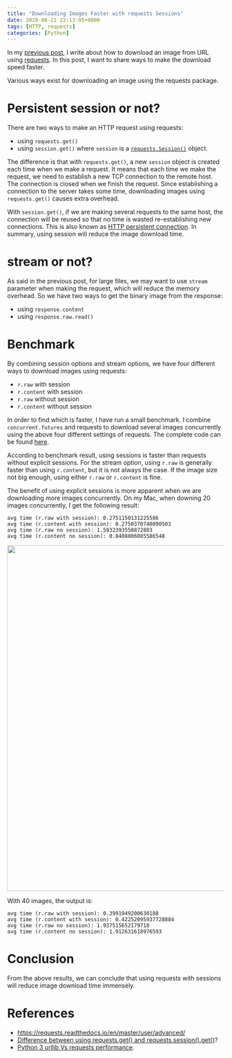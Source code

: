 ```yaml
---
title: "Downloading Images Faster with requests Sessions"
date: 2020-06-21 22:13:05+0800
tags: [HTTP, requests]
categories: [Python]
---
```


In my [previous post](https://jdhao.github.io/2020/06/17/download_image_from_url_python/),
I write about how to download an image from URL using [requests](https://github.com/psf/requests).
In this post, I want to share ways to make the download speed faster.

<!--more-->

Various ways exist for downloading an image using the requests package.

# Persistent session or not?

There are two ways to make an HTTP request using requests:

+ using `requests.get()`
+ using `session.get()` where `session` is a [`requests.Session()`](https://2.python-requests.org/en/master/api/#requests.Session) object.

The difference is that with `requests.get()`,
a new `session` object is created each time when we make a request.
It means that each time we make the request,
we need to establish a new TCP connection to the remote host.
The connection is closed when we finish the request.
Since establishing a connection to the server takes some time,
downloading images using `requests.get()` causes extra overhead.

With `session.get()`, if we are making several requests to the same host,
the connection will be reused so that no time is wasted re-establishing new connections.
This is also known as [HTTP persistent connection](https://en.wikipedia.org/wiki/HTTP_persistent_connection).
In summary, using session will reduce the image download time.

# stream or not?

As said in the previous post, for large files,
we may want to use `stream` parameter when making the request,
which will reduce the memory overhead.
So we have two ways to get the binary image from the response:

- using `response.content`
- using `response.raw.read()`

# Benchmark

By combining session options and stream options,
we have four different ways to download images using requests:

- `r.raw` with session
- `r.content` with session
- `r.raw` without session
- `r.content` without session

In order to find which is faster, I have run a small benchmark.
I combine `concurrent.futures` and requests to download several images concurrently
using the above four different settings of requests.
The complete code can be found [here](https://github.com/jdhao/im_download_requests).

According to benchmark result, using sessions is faster than requests without explicit sessions.
For the stream option, using `r.raw` is generally faster than using `r.content`,
but it is not always the case. If the image size not big enough,
using either `r.raw` or `r.content` is fine.

The benefit of using explicit sessions is more apparent when we are downloading
more images concurrently.
On my Mac, when downing 20 images concurrently, I get the following result:

```
avg time (r.raw with session): 0.2751150131225586
avg time (r.content with session): 0.2750370740890503
avg time (r.raw no session): 1.5932393550872803
avg time (r.content no session): 0.8408806085586548
```

<p align="center">
<img src="https://blog-resource-1257868508.file.myqcloud.com/20200720020301.jpg" width="800">
</p>

With 40 images, the output is:

```
avg time (r.raw with session): 0.3991949200630188
avg time (r.content with session): 0.42252095937728884
avg time (r.raw no session): 1.937515652179718
avg time (r.content no session): 1.912631618976593
```

# Conclusion

From the above results, we can conclude that using requests with sessions will
reduce image download time immensely.

# References

+ https://requests.readthedocs.io/en/master/user/advanced/
+ [Difference between using requests.get() and requests.session().get()](https://stackoverflow.com/q/32986228/6064933)?
+ [Python 3 urllib Vs requests performance](https://stackoverflow.com/a/37170963/6064933).
